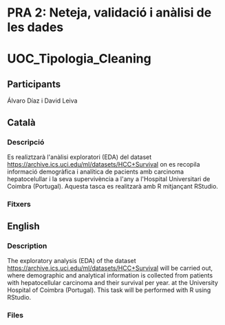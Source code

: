 # PRA 2: Neteja, validació i anàlisi de les dades
# UOC_Tipologia_Cleaning

## Participants

Álvaro Díaz i David Leiva

## Català
### Descripció

Es realiztzarà l'anàlisi exploratori (EDA) del dataset https://archive.ics.uci.edu/ml/datasets/HCC+Survival on es recopila informació demogràfica i analítica de pacients amb carcinoma hepatocelullar i la seva supervivència a l'any a l'Hospital Universitari de Coimbra (Portugal).
Aquesta tasca es realitzarà amb R mitjançant RStudio.

### Fitxers

## English
### Description

The exploratory analysis (EDA) of the dataset https://archive.ics.uci.edu/ml/datasets/HCC+Survival will be carried out, where demographic and analytical information is collected from patients with hepatocellular carcinoma and their survival per year. at the University Hospital of Coimbra (Portugal).
This task will be performed with R using RStudio.

### Files
